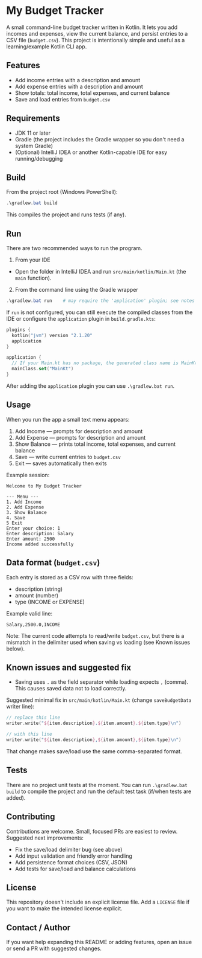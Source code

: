 # My Budget Tracker

A small command-line budget tracker written in Kotlin. It lets you add incomes and expenses, view the current balance, and persist entries to a CSV file (`budget.csv`). This project is intentionally simple and useful as a learning/example Kotlin CLI app.

## Features

- Add income entries with a description and amount
- Add expense entries with a description and amount
- Show totals: total income, total expenses, and current balance
- Save and load entries from `budget.csv`

## Requirements

- JDK 11 or later
- Gradle (the project includes the Gradle wrapper so you don't need a system Gradle)
- (Optional) IntelliJ IDEA or another Kotlin-capable IDE for easy running/debugging

## Build

From the project root (Windows PowerShell):

```powershell
.\gradlew.bat build
```

This compiles the project and runs tests (if any).

## Run

There are two recommended ways to run the program.

1) From your IDE

- Open the folder in IntelliJ IDEA and run `src/main/kotlin/Main.kt` (the `main` function).

2) From the command line using the Gradle wrapper

```powershell
.\gradlew.bat run    # may require the 'application' plugin; see notes below
```

If `run` is not configured, you can still execute the compiled classes from the IDE or configure the `application` plugin in `build.gradle.kts`:

```kotlin
plugins {
  kotlin("jvm") version "2.1.20"
  application
}

application {
  // If your Main.kt has no package, the generated class name is MainKt
  mainClass.set("MainKt")
}
```

After adding the `application` plugin you can use `.\gradlew.bat run`.

## Usage

When you run the app a small text menu appears:

1. Add Income — prompts for description and amount
2. Add Expense — prompts for description and amount
3. Show Balance — prints total income, total expenses, and current balance
4. Save — write current entries to `budget.csv`
5. Exit — saves automatically then exits

Example session:

```
Welcome to My Budget Tracker

--- Menu ---
1. Add Income
2. Add Expense
3. Show Balance
4. Save
5 Exit
Enter your choice: 1
Enter description: Salary
Enter amount: 2500
Income added successfully
```

## Data format (`budget.csv`)

Each entry is stored as a CSV row with three fields:

- description (string)
- amount (number)
- type (INCOME or EXPENSE)

Example valid line:

```
Salary,2500.0,INCOME
```

Note: The current code attempts to read/write `budget.csv`, but there is a mismatch in the delimiter used when saving vs loading (see Known issues below).

## Known issues and suggested fix

- Saving uses `.` as the field separator while loading expects `,` (comma). This causes saved data not to load correctly.

Suggested minimal fix in `src/main/kotlin/Main.kt` (change `saveBudgetData` writer line):

```kotlin
// replace this line
writer.write("${item.description}.${item.amount}.${item.type}\n")

// with this line
writer.write("${item.description},${item.amount},${item.type}\n")
```

That change makes save/load use the same comma-separated format.

## Tests

There are no project unit tests at the moment. You can run `.\gradlew.bat build` to compile the project and run the default test task (if/when tests are added).

## Contributing

Contributions are welcome. Small, focused PRs are easiest to review. Suggested next improvements:

- Fix the save/load delimiter bug (see above)
- Add input validation and friendly error handling
- Add persistence format choices (CSV, JSON)
- Add tests for save/load and balance calculations

## License

This repository doesn't include an explicit license file. Add a `LICENSE` file if you want to make the intended license explicit.

## Contact / Author

If you want help expanding this README or adding features, open an issue or send a PR with suggested changes.
